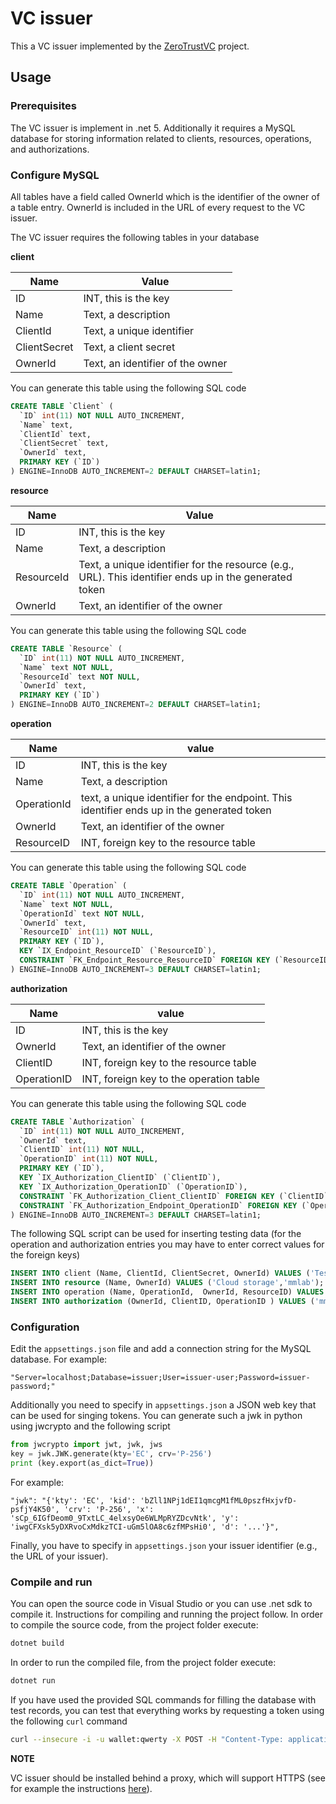 # VC issuer
This a VC issuer implemented by the [ZeroTrustVC](https://mm.aueb.gr/projects/zerotrustvc) project.

## Usage

### Prerequisites
The VC issuer is implement in .net 5. Additionally it requires a MySQL database
for storing information related to clients, resources, operations, and authorizations.

### Configure MySQL

All tables have a field called OwnerId which is the identifier of the owner of a
table entry. OwnerId is included in the URL of every request to the VC issuer.

The VC issuer requires the following tables in your database

**client**

| Name | Value |
| --- | --- |
| ID | INT, this is the key|
| Name | Text, a description|
| ClientId | Text, a unique identifier|
| ClientSecret | Text, a client secret|
| OwnerId | Text, an identifier of the owner|

You can generate this table using the following SQL code

```sql
CREATE TABLE `Client` (
  `ID` int(11) NOT NULL AUTO_INCREMENT,
  `Name` text,
  `ClientId` text,
  `ClientSecret` text,
  `OwnerId` text,
  PRIMARY KEY (`ID`)
) ENGINE=InnoDB AUTO_INCREMENT=2 DEFAULT CHARSET=latin1;
```

**resource**

| Name | Value |
| --- | --- |
| ID | INT, this is the key|
| Name | Text, a description|
|ResourceId| Text, a unique identifier for the resource (e.g., URL). This identifier ends up in the generated token
| OwnerId | Text, an identifier of the owner|

You can generate this table using the following SQL code

```sql
CREATE TABLE `Resource` (
  `ID` int(11) NOT NULL AUTO_INCREMENT,
  `Name` text NOT NULL,
  `ResourceId` text NOT NULL,
  `OwnerId` text,
  PRIMARY KEY (`ID`)
) ENGINE=InnoDB AUTO_INCREMENT=2 DEFAULT CHARSET=latin1;
```
**operation**

| Name | value |
| --- | --- |
| ID | INT, this is the key|
| Name | Text, a description|
| OperationId | text, a unique identifier for the endpoint. This identifier ends up in the generated token|
| OwnerId | Text, an identifier of the owner|
| ResourceID | INT, foreign key to the resource table|

You can generate this table using the following SQL code

```sql
CREATE TABLE `Operation` (
  `ID` int(11) NOT NULL AUTO_INCREMENT,
  `Name` text NOT NULL,
  `OperationId` text NOT NULL,
  `OwnerId` text,
  `ResourceID` int(11) NOT NULL,
  PRIMARY KEY (`ID`),
  KEY `IX_Endpoint_ResourceID` (`ResourceID`),
  CONSTRAINT `FK_Endpoint_Resource_ResourceID` FOREIGN KEY (`ResourceID`) REFERENCES `resource` (`ID`) ON DELETE CASCADE
) ENGINE=InnoDB AUTO_INCREMENT=3 DEFAULT CHARSET=latin1;
```

**authorization**

| Name | value |
| --- | --- |
| ID | INT, this is the key|
| OwnerId | Text, an identifier of the owner|
| ClientID | INT, foreign key to the resource table|
| OperationID | INT, foreign key to the operation table|

You can generate this table using the following SQL code

```sql
CREATE TABLE `Authorization` (
  `ID` int(11) NOT NULL AUTO_INCREMENT,
  `OwnerId` text,
  `ClientID` int(11) NOT NULL,
  `OperationID` int(11) NOT NULL,
  PRIMARY KEY (`ID`),
  KEY `IX_Authorization_ClientID` (`ClientID`),
  KEY `IX_Authorization_OperationID` (`OperationID`),
  CONSTRAINT `FK_Authorization_Client_ClientID` FOREIGN KEY (`ClientID`) REFERENCES `client` (`ID`) ON DELETE CASCADE,
  CONSTRAINT `FK_Authorization_Endpoint_OperationID` FOREIGN KEY (`OperationID`) REFERENCES `operation` (`ID`) ON DELETE CASCADE
) ENGINE=InnoDB AUTO_INCREMENT=3 DEFAULT CHARSET=latin1;
```

The following SQL script can be used for inserting testing data (for the operation and authorization
entries you may have to enter correct values for the foreign keys)
```sql
INSERT INTO client (Name, ClientId, ClientSecret, OwnerId) VALUES ('Test wallet','wallet','qwerty','mmlab');
INSERT INTO resource (Name, OwnerId) VALUES ('Cloud storage','mmlab');
INSERT INTO operation (Name, OperationId,  OwnerId, ResourceID) VALUES ('Read Files','FL_READ','mmlab','2');
INSERT INTO authorization (OwnerId, ClientID, OperationID ) VALUES ('mmlab','2', '4');
```
### Configuration
Edit the `appsettings.json` file and add a connection string for the MySQL database. For example:

```
"Server=localhost;Database=issuer;User=issuer-user;Password=issuer-password;"
```

Additionally you need to specify in `appsettings.json` a JSON web key that can
be used for singing tokens. You can generate such a jwk in python using jwcrypto
and the following script

```python
from jwcrypto import jwt, jwk, jws
key = jwk.JWK.generate(kty='EC', crv='P-256')
print (key.export(as_dict=True))
```
For example:

```
"jwk": "{'kty': 'EC', 'kid': 'bZll1NPj1dEI1qmcgM1fML0pszfHxjvfD-psfjY4K50', 'crv': 'P-256', 'x': 'sCp_6IGfDeom0_9TxtLC_4elxsyOe6WLMpRYZDcvNtk', 'y': 'iwgCFXsk5yDXRvoCxMdkzTCI-uGm5lOA8c6zfMPsHi0', 'd': '...'}",
```

Finally, you have to specify in `appsettings.json` your issuer identifier (e.g., the
URL of your issuer).

### Compile and run
You can open the source code in Visual Studio or you can use .net sdk to compile it.
Instructions for compiling and running the project follow. In order to compile
the source code, from the project folder execute:

```bash
dotnet build
```

In order to run the compiled file, from the project folder execute:

```bash
dotnet run
```

If you have used the provided SQL commands for filling the database with
test records, you can test that everything works by requesting a token using
the following `curl` command

```bash
curl --insecure -i -u wallet:qwerty -X POST -H "Content-Type: application/x-www-form-urlencoded" -d "grant_type=client_credentials" http://localhost:5000/oauth2/issue/mmlab
```

**ΝΟΤΕ**

VC issuer should be installed behind a proxy, which will support HTTPS (see
for example the instructions [here](https://docs.microsoft.com/en-us/aspnet/core/host-and-deploy/linux-apache?view=aspnetcore-5.0)).